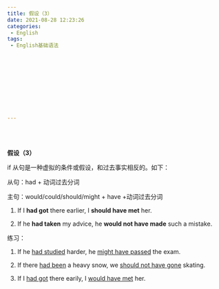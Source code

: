 ```yaml
---
title: 假设（3）
date: 2021-08-28 12:23:26
categories:
 - English
tags:
 - English基础语法











---
```


<br>
<br>



**假设（3）**

if 从句是一种虚拟的条件或假设，和过去事实相反的。如下：  

从句：had + 动词过去分词

主句：would/could/should/might + have +动词过去分词

1. If I **had got** there earlier, I **should have met** her.

2. If he **had taken** my advice, he **would not have made** such a mistake.

练习：

1. If he <u>had studied</u> harder, he <u>might have passed</u> the exam.

2. If there <u>had been</u> a heavy snow, we <u>should not have gone</u> skating.

3. If I <u>had got</u> there earily, I <u>would have met</u> her.